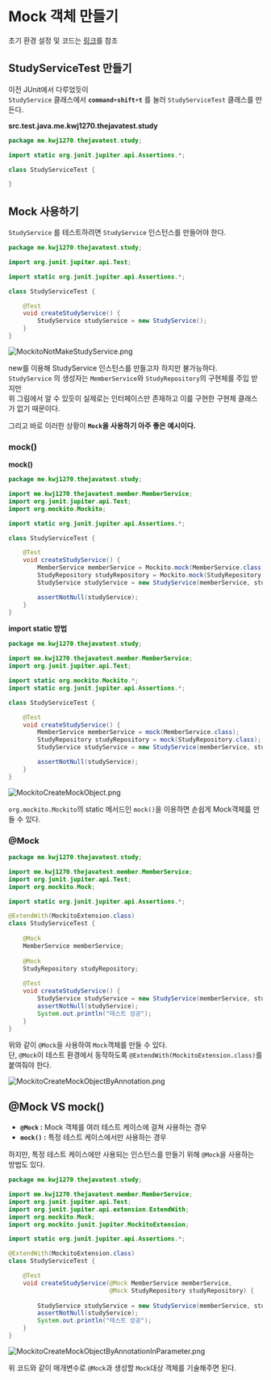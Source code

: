 # Mock 객체 만들기   

초기 환경 설정 및 코드는 [링크](https://github.com/springframework-sprout/THE_JAVA_TEST/blob/main/Mockito/01%20Mockito%20%EC%8B%9C%EC%9E%91%ED%95%98%EA%B8%B0.md#%ED%85%8C%EC%8A%A4%ED%8A%B8%EB%A5%BC-%EC%A7%84%ED%96%89%ED%95%98%EA%B8%B0-%EC%9C%84%ED%95%9C-%EC%B6%94%EA%B0%80-%ED%99%98%EA%B2%BD-%EC%84%A4%EC%A0%95)를 참조

## StudyServiceTest 만들기   
이전 JUnit에서 다루었듯이   
`StudyService` 클래스에서 **`command`**`+`**`shift`**`+`**`t`** 를 눌러 `StudyServiceTest` 클래스를 만든다.      

**src.test.java.me.kwj1270.thejavatest.study**   
```java
package me.kwj1270.thejavatest.study;

import static org.junit.jupiter.api.Assertions.*;

class StudyServiceTest {

}
```

## Mock 사용하기   
`StudyService` 를 테스트하려면 `StudyService` 인스턴스를 만들어야 한다.     
   
```java
package me.kwj1270.thejavatest.study;

import org.junit.jupiter.api.Test;

import static org.junit.jupiter.api.Assertions.*;

class StudyServiceTest {

    @Test
    void createStudyService() {
        StudyService studyService = new StudyService();
    }
}
```

![MockitoNotMakeStudyService.png](./images/MockitoNotMakeStudyService.png)
  
new를 이용해 StudyService 인스턴스를 만들고자 하지만 불가능하다.       
`StudyService` 의 생성자는 `MemberService`와 `StudyRepository`의 구현체를 주입 받지만        
위 그림에서 알 수 있듯이 실제로는 인터페이스만 존재하고 이를 구현한 구현체 클래스가 없기 때문이다.    
         
그리고 바로 이러한 상황이 **`Mock`을 사용하기 아주 좋은 예시이다.**          

### mock()    
**mock()**
```java
package me.kwj1270.thejavatest.study;

import me.kwj1270.thejavatest.member.MemberService;
import org.junit.jupiter.api.Test;
import org.mockito.Mockito;

import static org.junit.jupiter.api.Assertions.*;

class StudyServiceTest {

    @Test
    void createStudyService() {
        MemberService memberService = Mockito.mock(MemberService.class);
        StudyRepository studyRepository = Mockito.mock(StudyRepository.class);
        StudyService studyService = new StudyService(memberService, studyRepository);

        assertNotNull(studyService);
    }
}
```
**import static 방법**   
```java
package me.kwj1270.thejavatest.study;

import me.kwj1270.thejavatest.member.MemberService;
import org.junit.jupiter.api.Test;

import static org.mockito.Mockito.*;
import static org.junit.jupiter.api.Assertions.*;

class StudyServiceTest {

    @Test
    void createStudyService() {
        MemberService memberService = mock(MemberService.class);
        StudyRepository studyRepository = mock(StudyRepository.class);
        StudyService studyService = new StudyService(memberService, studyRepository);

        assertNotNull(studyService);
    }
}
```  
![MockitoCreateMockObject.png](./images/MockitoCreateMockObject.png)       

`org.mockito.Mockito`의 static 메서드인 `mock()`을 이용하면 손쉽게 Mock객체륾 만들 수 있다.     

### @Mock     
```java
package me.kwj1270.thejavatest.study;

import me.kwj1270.thejavatest.member.MemberService;
import org.junit.jupiter.api.Test;
import org.mockito.Mock;

import static org.junit.jupiter.api.Assertions.*;

@ExtendWith(MockitoExtension.class)
class StudyServiceTest {
    
    @Mock
    MemberService memberService;
    
    @Mock
    StudyRepository studyRepository;
    
    @Test
    void createStudyService() {
        StudyService studyService = new StudyService(memberService, studyRepository);
        assertNotNull(studyService);
        System.out.println("테스트 성공");
    }
}
```   
위와 같이 `@Mock`을 사용하여 `Mock`객체를 만들 수 있다.      
단, `@Mock`이 테스트 환경에서 동작하도록 `@ExtendWith(MockitoExtension.class)`를 붙여줘야 한다.       
  
![MockitoCreateMockObjectByAnnotation.png](./images/MockitoCreateMockObjectByAnnotation.png)    

## @Mock VS mock()   
* **`@Mock` :** Mock 객체를 여러 테스트 케이스에 걸쳐 사용하는 경우 
* **`mock()` :** 특정 테스트 케이스에서만 사용하는 경우   
   
하지만, 특정 테스트 케이스에만 사용되는 인스턴스를 만들기 위해 `@Mock`을 사용하는 방법도 있다.     

```java
package me.kwj1270.thejavatest.study;

import me.kwj1270.thejavatest.member.MemberService;
import org.junit.jupiter.api.Test;
import org.junit.jupiter.api.extension.ExtendWith;
import org.mockito.Mock;
import org.mockito.junit.jupiter.MockitoExtension;

import static org.junit.jupiter.api.Assertions.*;

@ExtendWith(MockitoExtension.class)
class StudyServiceTest {

    @Test
    void createStudyService(@Mock MemberService memberService, 
                            @Mock StudyRepository studyRepository) {
        
        StudyService studyService = new StudyService(memberService, studyRepository);
        assertNotNull(studyService);
        System.out.println("테스트 성공");
    }
}
```
![MockitoCreateMockObjectByAnnotationInParameter.png](./images/MockitoCreateMockObjectByAnnotationInParameter.png)    
   
위 코드와 같이 매개변수로 `@Mock`과 생성할 `Mock`대상 객체를 기술해주면 된다.           

  

